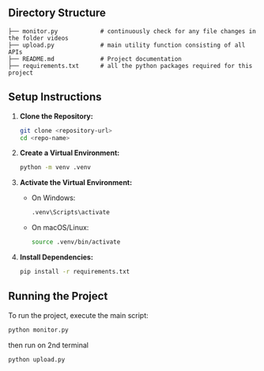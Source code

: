 
## Directory Structure

```
├── monitor.py            # continuously check for any file changes in the folder videos
├── upload.py             # main utility function consisting of all APIs
├── README.md             # Project documentation
├── requirements.txt      # all the python packages required for this project
```

## Setup Instructions

1. **Clone the Repository:**
    ```sh
    git clone <repository-url>
    cd <repo-name>
    ```

2. **Create a Virtual Environment:**
    ```sh
    python -m venv .venv
    ```

3. **Activate the Virtual Environment:**
    - On Windows:
      ```sh
      .venv\Scripts\activate
      ```
    - On macOS/Linux:
      ```sh
      source .venv/bin/activate
      ```

4. **Install Dependencies:**
    ```sh
    pip install -r requirements.txt
    ```

## Running the Project

To run the project, execute the main script:

```sh
python monitor.py
```
then run on 2nd terminal
```sh
python upload.py
```
